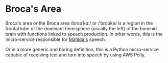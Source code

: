 # Broca's Area
Broca's area or the Broca area /broʊˈkɑː/ or /ˈbroʊkə/ is a region in the frontal lobe of the dominant hemisphere (usually the left) of the hominid brain with functions linked to speech production. In other words, this is the micro-service responsible for [Matilda's](http://matilda.edwardleoni.com/) speech.

Or in a more generic and boring definition, this is a Python micro-service capable of receiving text and turn into speech by using AWS Polly.

